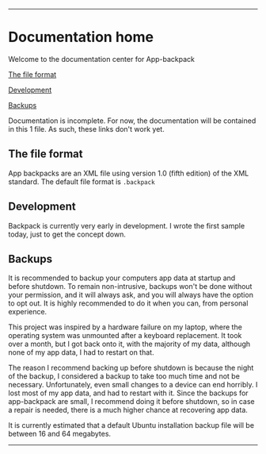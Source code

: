 
***

# Documentation home

Welcome to the documentation center for App-backpack

[The file format](/Docs/The-file-format/README.md)

[Development](Docs/Development/README.md)

[Backups](Docs/Backups/README.md)

Documentation is incomplete. For now, the documentation will be contained in this 1 file. As such, these links don't work yet.

## The file format

App backpacks are an XML file using version 1.0 (fifth edition) of the XML standard. The default file format is `.backpack`

## Development

Backpack is currently very early in development. I wrote the first sample today, just to get the concept down.

## Backups

It is recommended to backup your computers app data at startup and before shutdown. To remain non-intrusive, backups won't be done without your permission, and it will always ask, and you will always have the option to opt out. It is highly recommended to do it when you can, from personal experience.

This project was inspired by a hardware failure on my laptop, where the operating system was unmounted after a keyboard replacement. It took over a month, but I got back onto it, with the majority of my data, although none of my app data, I had to restart on that.

The reason I recommend backing up before shutdown is because the night of the backup, I considered a backup to take too much time and not be necessary. Unfortunately, even small changes to a device can end horribly. I lost most of my app data, and had to restart with it. Since the backups for app-backpack are small, I recommend doing it before shutdown, so in case a repair is needed, there is a much higher chance at recovering app data.

It is currently estimated that a default Ubuntu installation backup file will be between 16 and 64 megabytes.

***
